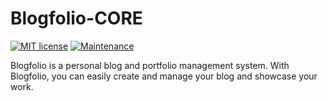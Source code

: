 # Blogfolio-CORE
[![MIT license](https://img.shields.io/badge/License-MIT-blue.svg)](https://lbesson.mit-license.org/)
[![Maintenance](https://img.shields.io/badge/Maintained%3F-no-red.svg)](https://github.com/erenpinaz/Blogfolio-CORE/graphs/commit-activity)

Blogfolio is a personal blog and portfolio management system. With Blogfolio, you can easily create and manage your blog and showcase your work.